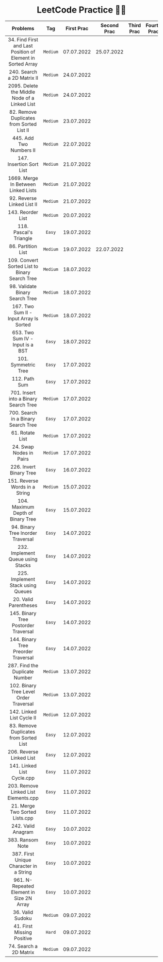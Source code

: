 <h1 align=center> LeetCode Practice 🧑‍💻 </h1>

|Problems|Tag|First Prac|Second Prac|Third Prac|Fourth Prac|Fifth Prac|
|:--------:|:--------:|:--------:|:--------:|:--------:|:--------:|:--------:|
|34. Find First and Last Position of Element in Sorted Array|```Medium```|07.07.2022|25.07.2022||||
|240. Search a 2D Matrix II|```Medium```|24.07.2022|||||
|2095. Delete the Middle Node of a Linked List|```Medium```|24.07.2022|||||
|82. Remove Duplicates from Sorted List II|```Medium```|23.07.2022|||||
|445. Add Two Numbers II|```Medium```|22.07.2022|||||
|147. Insertion Sort List|```Medium```|21.07.2022|||||
|1669. Merge In Between Linked Lists|```Medium```|21.07.2022|||||
|92. Reverse Linked List II|```Medium```|21.07.2022|||||
|143. Reorder List|```Medium```|20.07.2022|||||
|118. Pascal's Triangle|```Easy```|19.07.2022|||||
|86. Partition List|```Medium```|19.07.2022|22.07.2022||||
|109. Convert Sorted List to Binary Search Tree|```Medium```|18.07.2022|||||
|98. Validate Binary Search Tree|```Medium```|18.07.2022|||||
|167. Two Sum II - Input Array Is Sorted|```Medium```|18.07.2022|||||
|653. Two Sum IV - Input is a BST|```Easy```|18.07.2022|||||
|101. Symmetric Tree|```Easy```|17.07.2022|||||
|112. Path Sum|```Easy```|17.07.2022|||||
|701. Insert into a Binary Search Tree|```Medium```|17.07.2022|||||
|700. Search in a Binary Search Tree|```Easy```|17.07.2022|||||
|61. Rotate List|```Medium```|17.07.2022|||||
|24. Swap Nodes in Pairs|```Medium```|17.07.2022|||||
|226. Invert Binary Tree|```Easy```|16.07.2022|||||
|151. Reverse Words in a String|```Medium```|15.07.2022|||||
|104. Maximum Depth of Binary Tree|```Easy```|15.07.2022|||||
|94. Binary Tree Inorder Traversal|```Easy```|14.07.2022|||||
|232. Implement Queue using Stacks|```Easy```|14.07.2022|||||
|225. Implement Stack using Queues|```Easy```|14.07.2022|||||
|20. Valid Parentheses|```Easy```|14.07.2022|||||
|145. Binary Tree Postorder Traversal|```Easy```|14.07.2022|||||
|144. Binary Tree Preorder Traversal|```Easy```|14.07.2022|||||
|287. Find the Duplicate Number|```Medium```|13.07.2022|||||
|102. Binary Tree Level Order Traversal|```Medium```|13.07.2022|||||
|142. Linked List Cycle II|```Medium```|12.07.2022|||||
|83. Remove Duplicates from Sorted List|```Easy```|12.07.2022|||||
|206. Reverse Linked List|```Easy```|12.07.2022|||||
|141. Linked List Cycle.cpp|```Easy```|11.07.2022|||||
|203. Remove Linked List Elements.cpp|```Easy```|11.07.2022|||||
|21. Merge Two Sorted Lists.cpp|```Easy```|11.07.2022|||||
|242. Valid Anagram|```Easy```|10.07.2022|||||
|383. Ransom Note|```Easy```|10.07.2022|||||
|387. First Unique Character in a String|```Easy```|10.07.2022|||||
|961. N-Repeated Element in Size 2N Array|```Easy```|10.07.2022|||||
|36. Valid Sudoku|```Medium```|09.07.2022|||||
|41. First Missing Positive|```Hard```|09.07.2022|||||
|74. Search a 2D Matrix|```Medium```|09.07.2022|||||
